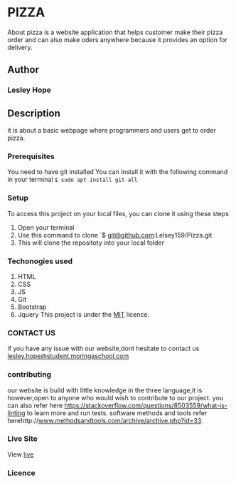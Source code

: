 # PIZZA
About  pizza is a website application that helps customer make their pizza order and can also make oders anywhere because it provides an option for delivery.
## Author
### Lesley Hope
## Description
it is about a basic webpage where programmers and users get to order pizza.
### Prerequisites
You need to have git installed
You can install it with the following command in your terminal
`$ sudo apt install git-all`
### Setup
To access this project on your local files, you can clone it using these steps
1. Open your terminal
1. Use this command to clone `$ git@github.com:Lelsey159/Pizza.git
1. This will clone the repositoty into your local folder
### Techonogies used
1. HTML
2. CSS
3. JS
4. Git
5. Bootstrap
6. Jquery
This project is under the  [MIT](licence) licence.
###  CONTACT US
if you have any issue with our website,dont hesitate to contact us lesley.hope@student.moringaschool.com
### contributing
our website is build with little knowledge in the three language,it is however,open to anyone who would wish to contribute to our project.
you can also refer here https://stackoverflow.com/questions/8503559/what-is-linting to learn more and run tests.
software methods and tools refer herehttp://www.methodsandtools.com/archive/archive.php?id=33.
### Live Site
View [live](https://lelsey159.github.io/Pizza/)
### Licence